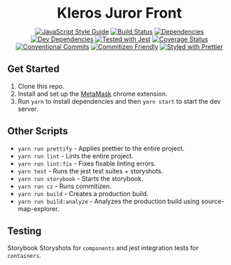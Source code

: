 <p align="center">
  <b style="font-size: 32px;">Kleros Juror Front</b>
</p>

<p align="center">
  <a href="https://standardjs.com"><img src="https://img.shields.io/badge/code_style-standard-brightgreen.svg" alt="JavaScript Style Guide"></a>
  <a href="https://travis-ci.org/kleros/kleros-juror-front"><img src="https://travis-ci.org/kleros/kleros-juror-front.svg?branch=master" alt="Build Status"></a>
  <a href="https://david-dm.org/kleros/kleros-dapp-boilerplate"><img src="https://david-dm.org/kleros/kleros-juror-front.svg" alt="Dependencies"></a>
  <a href="https://david-dm.org/kleros/kleros-dapp-boilerplate?type=dev"><img src="https://david-dm.org/kleros/kleros-dapp-boilerplate/dev-status.svg" alt="Dev Dependencies"></a>
  <a href="https://github.com/facebook/jest"><img src="https://img.shields.io/badge/tested_with-jest-99424f.svg" alt="Tested with Jest"></a>
  <a href="https://coveralls.io/github/kleros/kleros-juror-front?branch=master"><img src="https://coveralls.io/repos/github/kleros/kleros-juror-front/badge.svg?branch=master" alt="Coverage Status"></a>
  <a href="https://conventionalcommits.org"><img src="https://img.shields.io/badge/Conventional%20Commits-1.0.0-yellow.svg" alt="Conventional Commits"></a>
  <a href="http://commitizen.github.io/cz-cli/"><img src="https://img.shields.io/badge/commitizen-friendly-brightgreen.svg" alt="Commitizen Friendly"></a>
  <a href="https://github.com/prettier/prettier"><img src="https://img.shields.io/badge/styled_with-prettier-ff69b4.svg" alt="Styled with Prettier"></a>
</p>

## Get Started

1. Clone this repo.
2. Install and set up the [MetaMask](https://chrome.google.com/webstore/detail/metamask/nkbihfbeogaeaoehlefnkodbefgpgknn?hl=en) chrome extension.
3. Run `yarn` to install dependencies and then `yarn start` to start the dev server.

## Other Scripts

* `yarn run prettify` - Applies prettier to the entire project.
* `yarn run lint` - Lints the entire project.
* `yarn run lint:fix` - Fixes fixable linting errors.
* `yarn test` - Runs the jest test suites + storyshots.
* `yarn run storybook` - Starts the storybook.
* `yarn run cz` - Runs commitizen.
* `yarn run build` - Creates a production build.
* `yarn run build:analyze` - Analyzes the production build using source-map-explorer.

## Testing

Storybook Storyshots for `components` and jest integration tests for `containers`.
